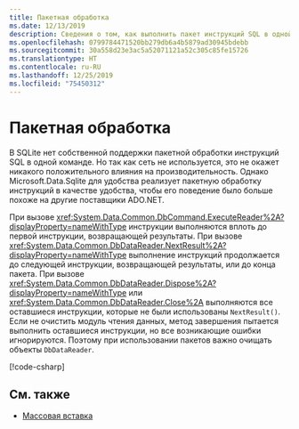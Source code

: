 ```yaml
---
title: Пакетная обработка
ms.date: 12/13/2019
description: Сведения о том, как выполнить пакет инструкций SQL в одной команде.
ms.openlocfilehash: 0799784471520bb279db6a4b5879ad30945bdebb
ms.sourcegitcommit: 30a558d23e3ac5a52071121a52c305c85fe15726
ms.translationtype: HT
ms.contentlocale: ru-RU
ms.lasthandoff: 12/25/2019
ms.locfileid: "75450312"
---
```

# <a name="batching"></a>Пакетная обработка

В SQLite нет собственной поддержки пакетной обработки инструкций SQL в одной команде. Но так как сеть не используется, это не окажет никакого положительного влияния на производительность. Однако Microsoft.Data.Sqlite для удобства реализует пакетную обработку инструкций в качестве удобства, чтобы его поведение было больше похоже на другие поставщики ADO.NET.

При вызове <xref:System.Data.Common.DbCommand.ExecuteReader%2A?displayProperty=nameWithType> инструкции выполняются вплоть до первой инструкции, возвращающей результаты. При вызове <xref:System.Data.Common.DbDataReader.NextResult%2A?displayProperty=nameWithType> выполнение инструкций продолжается до следующей инструкции, возвращающей результаты, или до конца пакета. При вызове <xref:System.Data.Common.DbDataReader.Dispose%2A?displayProperty=nameWithType> или <xref:System.Data.Common.DbDataReader.Close%2A> выполняются все оставшиеся инструкции, которые не были использованы `NextResult()`. Если не очистить модуль чтения данных, метод завершения пытается выполнить оставшиеся инструкции, но все возникающие ошибки игнорируются. Поэтому при использовании пакетов важно очищать объекты `DbDataReader`.

[!code-csharp[](../../../../samples/snippets/standard/data/sqlite/BatchingSample/Program.cs?name=snippet_Batching)]

## <a name="see-also"></a>См. также

* [Массовая вставка](bulk-insert.md)
